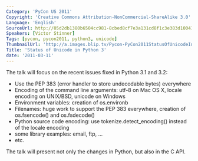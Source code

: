 ```yaml
---
Category: 'PyCon US 2011'
Copyright: 'Creative Commons Attribution-NonCommercial-ShareAlike 3.0'
Language: 'English'
SourceUrl: http://05d2db1380b6504cc981-8cbed8cf7e3a131cd8f1c3e383d10041.r93.cf2.rackcdn.com/pycon-us-2011/364_status-of-unicode-in-python-3.m4v
Speakers: [Victor Stinner]
Tags: [pycon, pycon2011, python3, unicode]
ThumbnailUrl: 'http://a.images.blip.tv/Pycon-PyCon2011StatusOfUnicodeInPython3393.png'
Title: 'Status of Unicode in Python 3'
date: '2011-03-11'
---
```

The talk will focus on the recent issues fixed in Python 3.1 and 3.2:

  * Use the PEP 383 (error handler to store undecodable bytes) everywhere 
  * Encoding of the command line arguments: utf-8 on Mac OS X, locale encoding on UNIX/BSD, unicode on Windows 
  * Environment variables: creation of os.environb 
  * Filenames: huge work to support the PEP 383 everywhere, creation of os.fsencode() and os.fsdecode() 
  * Python source code encoding: use tokenize.detect_encoding() instead of the locale encoding 
  * some library examples: email, ftp, ... 
  * etc. 

The talk will present not only the changes in Python, but also in the C API.

